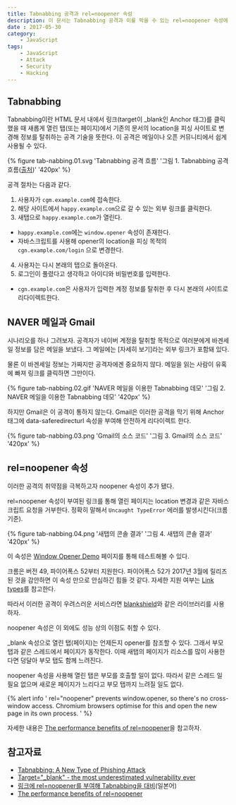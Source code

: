 ```yaml
---
title: Tabnabbing 공격과 rel=noopener 속성
description: 이 문서는 Tabnabbing 공격과 이를 막을 수 있는 rel=noopener 속성에 대해 소개합니다.
date : 2017-05-30
category:
    - JavaScript
tags:
    - JavaScript
    - Attack
    - Security
    - Hacking
---
```


## Tabnabbing

Tabnabbing이란 HTML 문서 내에서 링크(target이 _blank인 Anchor 태그)를 클릭 했을 때 새롭게 열린 탭(또는 페이지)에서 기존의 문서의 location을 피싱 사이트로 변경해 정보를 탈취하는 공격 기술을 뜻한다. 이 공격은 메일이나 오픈 커뮤니티에서 쉽게 사용될 수 있다.

{% figure tab-nabbing.01.svg 'Tabnabbing 공격 흐름' '그림 1. Tabnabbing 공격 흐름(<a href="https://blog.jxck.io/entries/2016-06-12/noopener.html">출처</a>)' '420px' %}

공격 절차는 다음과 같다.

 1. 사용자가 `cgm.example.com`에 접속한다.
 2. 해당 사이트에서 `happy.example.com`으로 갈 수 있는 외부 링크를 클릭한다.
 3. 새탭으로 `happy.example.com`가 열린다.
   * `happy.example.com`에는 `window.opener` 속성이 존재한다.
   * 자바스크립트를 사용해 opener의 location을 피싱 목적의 `cgn.example.com/login` 으로 변경한다.
 4. 사용자는 다시 본래의 탭으로 돌아온다.
 5. 로그인이 풀렸다고 생각하고 아이디와 비밀번호를 입력한다.
   * `cgn.example.com`은 사용자가 입력한 계정 정보를 탈취한 후 다시 본래의 사이트로 리다이렉트한다.

## NAVER 메일과 Gmail

시나리오를 하나 그려보자. 공격자가 네이버 계정을 탈취할 목적으로 여러분에게 바겐세일 정보를 담은 메일을 보냈다. 그 메일에는 [자세히 보기]라는 외부 링크가 포함돼 있다.

물론 이 바겐세일 정보는 가짜지만 공격자에겐 중요하지 않다. 메일을 읽는 사람이 유혹에 빠져 링크를 클릭하면 그만이다.

{% figure tab-nabbing.02.gif 'NAVER 메일을 이용한 Tabnabbing 데모' '그림 2. NAVER 메일을 이용한 Tabnabbing 데모' '420px' %}

하지만 Gmail은 이 공격이 통하지 않는다. Gmail은 이러한 공격을 막기 위해 Anchor 태그에 data-saferedirecturl 속성을 부여해 안전하게 리다이렉트 한다.

{% figure tab-nabbing.03.png 'Gmail의 소스 코드' '그림 3. Gmail의 소스 코드' '420px' %}

## rel=noopener 속성

이러한 공격의 취약점을 극복하고자 noopener 속성이 추가 됐다.

rel=noopener 속성이 부여된 링크를 통해 열린 페이지는 location 변경과 같은 자바스크립트 요청을 거부한다. 정확히 말해서 `Uncaught TypeError` 에러를 발생시킨다(크롬 기준).

{% figure tab-nabbing.04.png '새탭의 콘솔 결과' '그림 4. 새탭의 콘솔 결과' '420px' %}

이 속성은 [Window Opener Demo](https://labs.jxck.io/noopener/) 페이지를 통해 테스트해볼 수 있다.

크롬은 버전 49, 파이어폭스 52부터 지원한다. 파이어폭스 52가 2017년 3월에 릴리즈 된 것을 감안하면 이 속성 만으로 안심하긴 힘들 것 같다. 자세한 지원 여부는 [Link types](https://developer.mozilla.org/en-US/docs/Web/HTML/Link_types)를 참고한다.

따라서 이러한 공격이 우려스러운 서비스라면 [blankshield](https://danielstjules.github.io/blankshield/)와 같은 라이브러리를 사용하자.

noopener 속성은 이 외에도 성능 상의 이점도 취할 수 있다.

_blank 속성으로 열린 탭(페이지)는 언제든지 opener를 참조할 수 있다. 그래서 부모 탭과 같은 스레드에서 페이지가 동작한다. 이때 새탭의 페이지가 리소스를 많이 사용한다면 덩달아 부모 탭도 함께 느려진다.

noopener 속성을 사용해 열린 탭은 부모를 호출할 일이 없다. 따라서 같은 스레드 일 필요 없으며 새로운 페이지가 느리다고 부모 탭까지 느려질 일도 없다.

{% alert info '
rel="noopener" prevents window.opener, so there\'s no cross-window access. Chromium browsers optimise for this and open the new page in its own process.
' %}

자세한 내용은 [The performance benefits of rel=noopener](https://jakearchibald.com/2016/performance-benefits-of-rel-noopener/)을 참고하자.

## 참고자료

 * [Tabnabbing: A New Type of Phishing Attack](http://www.azarask.in/blog/post/a-new-type-of-phishing-attack/)
 * [Target="_blank" - the most underestimated vulnerability ever](https://www.jitbit.com/alexblog/256-targetblank---the-most-underestimated-vulnerability-ever/)
 * [링크에 rel=noopener를 부여해 Tabnabbing을 대비](https://blog.jxck.io/entries/2016-06-12/noopener.html)(일본어)
 * [The performance benefits of rel=noopener](https://jakearchibald.com/2016/performance-benefits-of-rel-noopener/)

